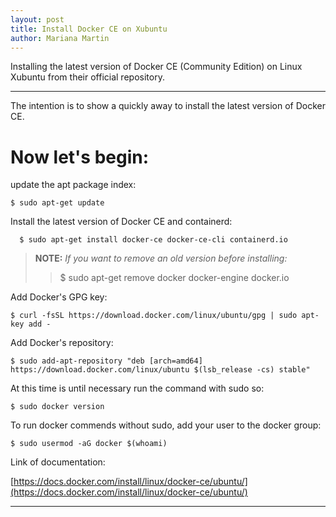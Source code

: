 ```yaml
---
layout: post
title: Install Docker CE on Xubuntu
author: Mariana Martin
---
```


Installing  the latest version of Docker CE (Community Edition) on Linux Xubuntu from their official repository.

---

The intention is to show a quickly away to install the latest version of Docker CE.


# Now let's begin:


update the apt package index:

    $ sudo apt-get update

   
Install the latest version of Docker CE and containerd:

      $ sudo apt-get install docker-ce docker-ce-cli containerd.io

> **NOTE:** *If you want to remove an old version before installing:*
>>$ sudo apt-get remove docker docker-engine docker.io

    

Add Docker's GPG key:
   
    $ curl -fsSL https://download.docker.com/linux/ubuntu/gpg | sudo apt-key add -

Add Docker's repository:
    
    $ sudo add-apt-repository "deb [arch=amd64] https://download.docker.com/linux/ubuntu $(lsb_release -cs) stable"


At this time is until necessary  run the command with sudo so:

    $ sudo docker version

   
To run docker commends without sudo, add your user to the docker group:

    $ sudo usermod -aG docker $(whoami)
  

 Link of documentation: 

 [https://docs.docker.com/install/linux/docker-ce/ubuntu/](https://docs.docker.com/install/linux/docker-ce/ubuntu/)
 
-----
